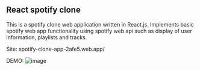 ## React spotify clone
This is a spotify clone web application written in React.js. Implements basic spotify web app functionality using spotify web api such as display of user information, playlists and tracks.

Site: spotify-clone-app-2afe5.web.app/

DEMO:
![image](https://user-images.githubusercontent.com/46346197/208515932-267d72da-aff5-4eef-829b-7094932d263a.png)
